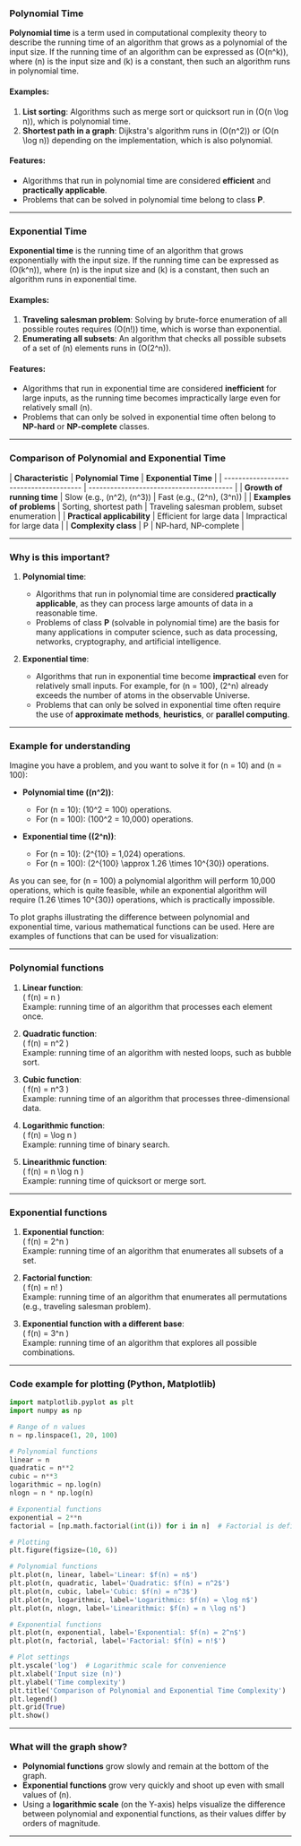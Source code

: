### **Polynomial Time**

**Polynomial time** is a term used in computational complexity theory to describe the running time of an algorithm that grows as a polynomial of the input size. If the running time of an algorithm can be expressed as \(O(n^k)\), where \(n\) is the input size and \(k\) is a constant, then such an algorithm runs in polynomial time.

#### **Examples:**
1. **List sorting**: Algorithms such as merge sort or quicksort run in \(O(n \log n)\), which is polynomial time.
2. **Shortest path in a graph**: Dijkstra's algorithm runs in \(O(n^2)\) or \(O(n \log n)\) depending on the implementation, which is also polynomial.

#### **Features:**
- Algorithms that run in polynomial time are considered **efficient** and **practically applicable**.
- Problems that can be solved in polynomial time belong to class **P**.

---

### **Exponential Time**

**Exponential time** is the running time of an algorithm that grows exponentially with the input size. If the running time can be expressed as \(O(k^n)\), where \(n\) is the input size and \(k\) is a constant, then such an algorithm runs in exponential time.

#### **Examples:**
1. **Traveling salesman problem**: Solving by brute-force enumeration of all possible routes requires \(O(n!)\) time, which is worse than exponential.
2. **Enumerating all subsets**: An algorithm that checks all possible subsets of a set of \(n\) elements runs in \(O(2^n)\).

#### **Features:**
- Algorithms that run in exponential time are considered **inefficient** for large inputs, as the running time becomes impractically large even for relatively small \(n\).
- Problems that can only be solved in exponential time often belong to **NP-hard** or **NP-complete** classes.

---

### **Comparison of Polynomial and Exponential Time**

| **Characteristic** | **Polynomial Time** | **Exponential Time** |
| -------------------------------------- | ---------------------------------------- |
| **Growth of running time** | Slow (e.g., \(n^2\), \(n^3\)) | Fast (e.g., \(2^n\), \(3^n\)) |
| **Examples of problems** | Sorting, shortest path | Traveling salesman problem, subset enumeration |
| **Practical applicability** | Efficient for large data | Impractical for large data |
| **Complexity class** | P | NP-hard, NP-complete |

---

### **Why is this important?**

1. **Polynomial time**:
   - Algorithms that run in polynomial time are considered **practically applicable**, as they can process large amounts of data in a reasonable time.
   - Problems of class **P** (solvable in polynomial time) are the basis for many applications in computer science, such as data processing, networks, cryptography, and artificial intelligence.

2. **Exponential time**:
   - Algorithms that run in exponential time become **impractical** even for relatively small inputs. For example, for \(n = 100\), \(2^n\) already exceeds the number of atoms in the observable Universe.
   - Problems that can only be solved in exponential time often require the use of **approximate methods**, **heuristics**, or **parallel computing**.

---

### **Example for understanding**

Imagine you have a problem, and you want to solve it for \(n = 10\) and \(n = 100\):

- **Polynomial time (\(n^2\))**:
  - For \(n = 10\): \(10^2 = 100\) operations.
  - For \(n = 100\): \(100^2 = 10\,000\) operations.

- **Exponential time (\(2^n\))**:
  - For \(n = 10\): \(2^{10} = 1\,024\) operations.
  - For \(n = 100\): \(2^{100} \approx 1.26 \times 10^{30}\) operations.

As you can see, for \(n = 100\) a polynomial algorithm will perform 10,000 operations, which is quite feasible, while an exponential algorithm will require \(1.26 \times 10^{30}\) operations, which is practically impossible.

To plot graphs illustrating the difference between polynomial and exponential time, various mathematical functions can be used. Here are examples of functions that can be used for visualization:

---

### **Polynomial functions**
1. **Linear function**:  
   \( f(n) = n \)  
   Example: running time of an algorithm that processes each element once.

2. **Quadratic function**:  
   \( f(n) = n^2 \)  
   Example: running time of an algorithm with nested loops, such as bubble sort.

3. **Cubic function**:  
   \( f(n) = n^3 \)  
   Example: running time of an algorithm that processes three-dimensional data.

4. **Logarithmic function**:  
   \( f(n) = \log n \)  
   Example: running time of binary search.

5. **Linearithmic function**:  
   \( f(n) = n \log n \)  
   Example: running time of quicksort or merge sort.

---

### **Exponential functions**
1. **Exponential function**:  
   \( f(n) = 2^n \)  
   Example: running time of an algorithm that enumerates all subsets of a set.

2. **Factorial function**:  
   \( f(n) = n! \)  
   Example: running time of an algorithm that enumerates all permutations (e.g., traveling salesman problem).

3. **Exponential function with a different base**:  
   \( f(n) = 3^n \)  
   Example: running time of an algorithm that explores all possible combinations.

---

### **Code example for plotting (Python, Matplotlib)**

```python
import matplotlib.pyplot as plt
import numpy as np

# Range of n values
n = np.linspace(1, 20, 100)

# Polynomial functions
linear = n
quadratic = n**2
cubic = n**3
logarithmic = np.log(n)
nlogn = n * np.log(n)

# Exponential functions
exponential = 2**n
factorial = [np.math.factorial(int(i)) for i in n]  # Factorial is defined only for integers

# Plotting
plt.figure(figsize=(10, 6))

# Polynomial functions
plt.plot(n, linear, label='Linear: $f(n) = n$')
plt.plot(n, quadratic, label='Quadratic: $f(n) = n^2$')
plt.plot(n, cubic, label='Cubic: $f(n) = n^3$')
plt.plot(n, logarithmic, label='Logarithmic: $f(n) = \log n$')
plt.plot(n, nlogn, label='Linearithmic: $f(n) = n \log n$')

# Exponential functions
plt.plot(n, exponential, label='Exponential: $f(n) = 2^n$')
plt.plot(n, factorial, label='Factorial: $f(n) = n!$')

# Plot settings
plt.yscale('log')  # Logarithmic scale for convenience
plt.xlabel('Input size (n)')
plt.ylabel('Time complexity')
plt.title('Comparison of Polynomial and Exponential Time Complexity')
plt.legend()
plt.grid(True)
plt.show()
```

---

### **What will the graph show?**
- **Polynomial functions** grow slowly and remain at the bottom of the graph.
- **Exponential functions** grow very quickly and shoot up even with small values of \(n\).
- Using a **logarithmic scale** (on the Y-axis) helps visualize the difference between polynomial and exponential functions, as their values differ by orders of magnitude.

---
